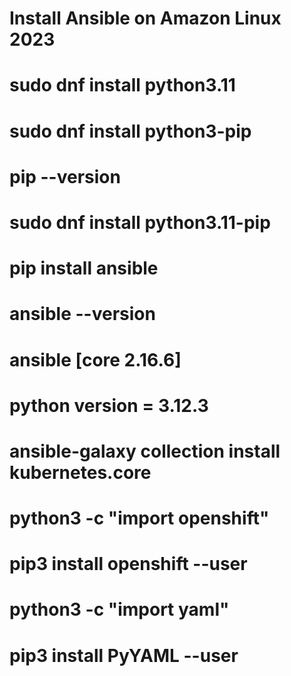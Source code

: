 # Install Ansible on Amazon Linux 2023
# sudo dnf install python3.11
# sudo dnf install python3-pip
# pip --version
# sudo dnf install  python3.11-pip
# pip install ansible
# ansible --version

# ansible [core 2.16.6]
# python version = 3.12.3

# ansible-galaxy collection install kubernetes.core
# python3 -c "import openshift"
# pip3 install openshift --user
# python3 -c "import yaml"
# pip3 install PyYAML --user